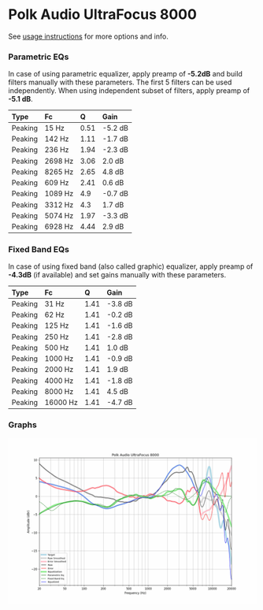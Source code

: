 # Polk Audio UltraFocus 8000
See [usage instructions](https://github.com/jaakkopasanen/AutoEq#usage) for more options and info.

### Parametric EQs
In case of using parametric equalizer, apply preamp of **-5.2dB** and build filters manually
with these parameters. The first 5 filters can be used independently.
When using independent subset of filters, apply preamp of **-5.1 dB**.

| Type    | Fc      |    Q | Gain    |
|:--------|:--------|:-----|:--------|
| Peaking | 15 Hz   | 0.51 | -5.2 dB |
| Peaking | 142 Hz  | 1.11 | -1.7 dB |
| Peaking | 236 Hz  | 1.94 | -2.3 dB |
| Peaking | 2698 Hz | 3.06 | 2.0 dB  |
| Peaking | 8265 Hz | 2.65 | 4.8 dB  |
| Peaking | 609 Hz  | 2.41 | 0.6 dB  |
| Peaking | 1089 Hz | 4.9  | -0.7 dB |
| Peaking | 3312 Hz | 4.3  | 1.7 dB  |
| Peaking | 5074 Hz | 1.97 | -3.3 dB |
| Peaking | 6928 Hz | 4.44 | 2.9 dB  |

### Fixed Band EQs
In case of using fixed band (also called graphic) equalizer, apply preamp of **-4.3dB**
(if available) and set gains manually with these parameters.

| Type    | Fc       |    Q | Gain    |
|:--------|:---------|:-----|:--------|
| Peaking | 31 Hz    | 1.41 | -3.8 dB |
| Peaking | 62 Hz    | 1.41 | -0.2 dB |
| Peaking | 125 Hz   | 1.41 | -1.6 dB |
| Peaking | 250 Hz   | 1.41 | -2.8 dB |
| Peaking | 500 Hz   | 1.41 | 1.0 dB  |
| Peaking | 1000 Hz  | 1.41 | -0.9 dB |
| Peaking | 2000 Hz  | 1.41 | 1.9 dB  |
| Peaking | 4000 Hz  | 1.41 | -1.8 dB |
| Peaking | 8000 Hz  | 1.41 | 4.5 dB  |
| Peaking | 16000 Hz | 1.41 | -4.7 dB |

### Graphs
![](./Polk%20Audio%20UltraFocus%208000.png)
